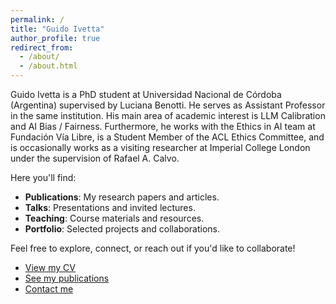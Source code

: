 ```yaml
---
permalink: /
title: "Guido Ivetta"
author_profile: true
redirect_from: 
  - /about/
  - /about.html
---
```


Guido Ivetta is a PhD student at Universidad Nacional de Córdoba (Argentina) supervised by Luciana Benotti. He serves as Assistant Professor in the same institution. His main area of academic interest is LLM Calibration and AI Bias / Fairness. Furthermore, he works with the Ethics in AI team at Fundación Vía Libre, is a Student Member of the ACL Ethics Committee, and is occasionally works as a visiting researcher at Imperial College London under the supervision of Rafael A. Calvo.

Here you'll find:
- **Publications**: My research papers and articles.
- **Talks**: Presentations and invited lectures.
- **Teaching**: Course materials and resources.
- **Portfolio**: Selected projects and collaborations.

Feel free to explore, connect, or reach out if you'd like to collaborate!

- [View my CV](./cv)
- [See my publications](./publications)
- [Contact me](./contact)
